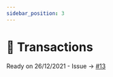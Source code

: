 ```yaml
---
sidebar_position: 3
---
```


# 📮 Transactions

Ready on 26/12/2021 - Issue -> [#13](https://git.lunes.io/blockchain/production/docs/-/issues/12)
